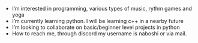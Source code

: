 - I’m interested in programming, various types of music, rythm games and yoga
- I’m currently learning python. I will be learning c++ in a nearby future
- I’m looking to collaborate on basic/beginner level projects in python
- How to reach me, through discord my username is naboshi or via mail.

<!---
naboshi229/naboshi229 is a special repository because its `README.md` (this file) appears on your GitHub profile.
You can click the Preview link to take a look at your changes.
--->

